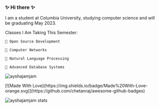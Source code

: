 ### ✨ Hi there ✨

I am a student at Columbia University, studying computer science and will be graduating May 2023.

Classes I Am Taking This Semester:

    🌱 Open Source Development

    🌱 Computer Networks

    🌱 Natural Language Processing

    🌱 Advanced Database Systems

<p align="left"> <img src="https://komarev.com/ghpvc/?username=ayshajamjam&label=Profile%20views&color=0e75b6&style=flat" alt="ayshajamjam" /></p> [![Made With Love](https://img.shields.io/badge/Made%20With-Love-orange.svg)](https://github.com/chetanraj/awesome-github-badges)


<p><img align="center" src="https://github-readme-streak-stats.herokuapp.com/?user=ayshajamjam&" alt="ayshajamjam stats" /></p>
